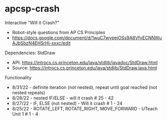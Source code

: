# apcsp-crash

Interactive "Will it Crash?"
* Robot-style questions from AP CS Principles
* https://docs.google.com/document/d/1wuC7wypejOSs9A8VfyECNNWuAJbSbzN4EHSrHi-sxxc/edit

Dependencies: StdDraw
* API: https://introcs.cs.princeton.edu/java/stdlib/javadoc/StdDraw.html
* Source: https://introcs.cs.princeton.edu/java/stdlib/StdDraw.java.html

Functionality
* 8/31/22 - definite iteration (not nested), repeat until goal reached (not nested repeats)
* 8/28/22 - nested IF/ELSE - will it crash # 25 - 42
* 8/27/22 - IF, ELSE (not nested) - Will it crash # 1 - 24
* 8/25/22 - ROTATE_LEFT, ROTATE_RIGHT, MOVE_FORWARD - UTeach Unit 1 # 1 - 4

